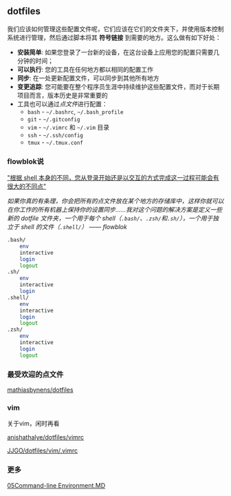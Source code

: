 ## dotfiles

我们应该如何管理这些配置文件呢，它们应该在它们的文件夹下，并使用版本控制系统进行管理，然后通过脚本将其 **符号链接** 到需要的地方。这么做有如下好处：

- **安装简单**: 如果您登录了一台新的设备，在这台设备上应用您的配置只需要几分钟的时间；
- **可以执行**: 您的工具在任何地方都以相同的配置工作
- **同步**: 在一处更新配置文件，可以同步到其他所有地方
- **变更追踪**: 您可能要在整个程序员生涯中持续维护这些配置文件，而对于长期项目而言，版本历史是非常重要的
- 工具也可以通过*点文件*进行配置：
  - `bash` - `~/.bashrc`, `~/.bash_profile`
  - `git` - `~/.gitconfig`
  - `vim` - `~/.vimrc` 和 `~/.vim` 目录
  - `ssh` - `~/.ssh/config`
  - `tmux` - `~/.tmux.conf`

### flowblok说

["根据 shell 本身的不同，您从登录开始还是以交互的方式完成这一过程可能会有很大的不同点"](https://blog.flowblok.id.au/2013-02/shell-startup-scripts.html)

*如果你真的有条理，你会把所有的点文件放在某个地方的存储库中，这样你就可以在你工作的所有机器上保持你的设置同步......我对这个问题的解决方案是定义一些新的 dotfile 文件夹，一个用于每个 shell（`.bash/`、`.zsh/`和`.sh/`），一个用于独立于 shell 的文件（`.shell/`） —— flowblok*

```bash
.bash/
    env
    interactive
    login
    logout
.sh/
    env
    interactive
    login
.shell/
    env
    interactive
    login
    logout
.zsh/
    env
    interactive
    login
    logout
```

### 最受欢迎的点文件

[mathiasbynens/dotfiles](https://github.com/mathiasbynens/dotfiles)

### vim

关于vim，闲时再看

[anishathalye/dotfiles/vimrc](https://github.com/anishathalye/dotfiles/blob/master/vimrc)

[JJGO/dotfiles/vim/.vimrc](https://github.com/JJGO/dotfiles/blob/master/vim/.vimrc)

### 更多

[05Command-line Environment.MD](https://github.com/sunmiao0301/MIT-6.NULL-The-Missing-Semester-of-Your-CS-Education/blob/main/05Command-line%20Environment.MD)
